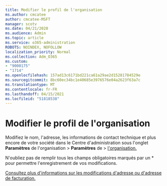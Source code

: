 ```yaml
---
title: Modifier le profil de l'organisation
ms.author: cmcatee
author: cmcatee-MSFT
manager: scotv
ms.date: 04/21/2020
ms.audience: Admin
ms.topic: article
ms.service: o365-administration
ROBOTS: NOINDEX, NOFOLLOW
localization_priority: Normal
ms.collection: Adm_O365
ms.custom:
- "9000175"
- "1714"
ms.openlocfilehash: 157ad13c6171bd221ca61a29ae2d15281784529e
ms.sourcegitcommit: 8bc60ec34bc1e40685e3976576e04a2623f63a7c
ms.translationtype: MT
ms.contentlocale: fr-FR
ms.lasthandoff: 04/15/2021
ms.locfileid: "51818538"
---
```

# <a name="change-organization-profile"></a>Modifier le profil de l'organisation

Modifiez le nom, l'adresse, les informations de contact technique et plus encore de votre société dans le Centre d'administration sous l'onglet **Paramètres** de l'organisation  >  **Paramètres** de  >  [l'organisation.](https://admin.microsoft.com/AdminPortal/Home#/Settings/OrganizationProfile/:/Settings/L1/OrganizationInformation)

N'oubliez pas de remplir tous les champs obligatoires marqués par un * pour permettre l'enregistrement de vos modifications.

[Consultez plus d'informations sur les modifications d'adresse ou d'adresse de facturation.](https://docs.microsoft.com/microsoft-365/admin/manage/change-address-contact-and-more)

